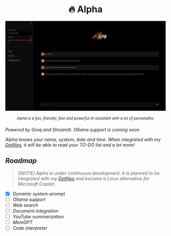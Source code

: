 <h1 align="center">🔥 Alpha</h1>

![Alpha](assets/screenshot.png)

<p align="center">
<sup>
<i>
Alpha is a fun, friendly, fast and powerful AI assistant with a lot of personality.
<i>
</sup>
</p>
Powered by Groq and Streamlit. Ollama support is coming soon.

Alpha knows your name, system, date and time. When integrated with my [Dotfiles](https://github.com/Axenide/Dotfiles), it will be able to read your TO-DO list and a lot more!

## Roadmap
> ![NOTE]
> Alpha is under continuous development. It is planned to be integrated with my [Dotfiles](https://github.com/Axenide/Dotfiles) and become a Linux alternative for Microsoft Copilot.

- [X] Dynamic system-prompt
- [ ] Ollama support
- [ ] Web search
- [ ] Document integration
- [ ] YouTube summarization
- [ ] MemGPT
- [ ] Code interpreter
